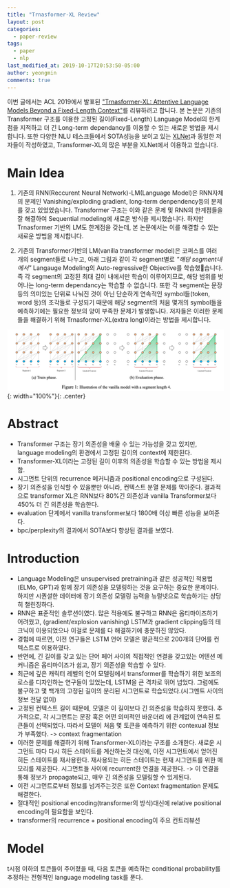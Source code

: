 ```yaml
---
title: "Trnasformer-XL Review"
layout: post
categories:
  - paper-review
tags:
  - paper
  - nlp
last_modified_at: 2019-10-17T20:53:50-05:00
author: yeongmin
comments: true
---
```



이번 글에서는 ACL 2019에서 발표된 ["Trnasformer-XL: Attentive Language Models Beyond a Fixed-Length Context"](https://arxiv.org/abs/1901.02860)를 리뷰하려고 합니다. 본 논문은 기존의 Transformer 구조를 이용한 고정된 길이(Fixed-Length) Language Model의 한계점을 지적하고 더 긴 Long-term dependancy를 이용할 수 있는 새로운 방법을 제시합니다. 또한 다양한 NLU 테스크들에서 SOTA성능을 보이고 있는 [XLNet](https://arxiv.org/abs/1906.08237)과 동일한 저자들이 작성하였고, Transformer-XL의 많은 부분을 XLNet에서 이용하고 있습니다.

# Main Idea
1. 기존의 RNN(Reccurent Neural Network)-LM(Language Model)은 RNN자체의 문제인 Vanishing/exploding gradient, long-term denpendency등의 문제를 갖고 있었었습니다. Transformer 구조는 이와 같은 문제 및 RNN의 한계점들을 잘 해결하여 Sequential modeling에 새로운 방식을 제시했습니다. 하지만 Trnasformer 기반의 LM도 한계점을 갖는데, 본 논문에서는 이를 해결할 수 있는 새로운 방법을 제시합니다.

2. 기존의 Transformer기반의 LM(vanilla transformer model)은 코퍼스를 여러 개의 segment들로 나누고, 아래 그림과 같이 각 segment별로 *"해당 segment내에서"* Langauge Modeling의 Auto-regressive한 Objective를 학습했습니다. 즉 각 segment의 고정된 최대 길이 내에서만 학습이 이루어지므로, 해당 범위를 벗어나는 long-term dependancy는 학습할 수 없습니다. 또한 각 segment는 문장 등의 의미있는 단위로 나눠진 것이 아닌 단순하게 연속적인 symbol들(token, word 등)의 조각들로 구성되기 때문에 해당 segment의 처음 몇개의 symbol들을 예측하기에는 필요한 정보의 양이 부족한 문제가 발생합니다. 저자들은 이러한 문제들을 해결하기 위해 Trnasformer-XL(extra long)이라는 방법을 제시합니다.

![vanilla-Transformer](/images/Transformer-XL/vanilla.jpg){: width="100%"}{: .center}

# Abstract

- Transformer 구조는 장기 의존성을 배울 수 있는 가능성을 갖고 있지만, language modeling의 환경에서 고정된 길이의 context에 제한된다.
- Transformer-XL이라는 고정된 길이 이후의 의존성을 학습할 수 있는 방법을 제시함.
- 시그먼트 단위의 recurrence 메커니즘과 positional encoding으로 구성된다.
- 장기 의존성을 인식할 수 있을뿐만 아니라, 컨텍스트 분열 문제를 막아준다. 결과적으로 transformer XL은 RNN보다 80%긴 의존성과 vanilla Transformer보다 450% 더 긴 의존성을 학습한다.
- evaluation 단계에서 vanilla transformer보다 1800배 이상 빠른 성능을 보여준다.
- bpc/perplexity의 결과에서 SOTA보다 향상된 결과를 보였다.

# Introduction

- Language Modeling은 unsupervised pretraining과 같은 성공적인 적용법(ELMo, GPT)과 함께 장기 의존성을 모델링하는 것을 요구하는 중요한 문제이다. 하지만 시퀀셜한 데이터에 장기 의존성 모델링 능력을 뉴럴넷으로 학습하기는 상당히 챌린징하다.
- RNN은 표준적인 솔루션이였다. 많은 적용에도 불구하고 RNN은 옵티마이즈하기 어려웠고, (gradient/explosion vanishing) LSTM과 gradient clipping등의 테크닉이 이용되었으나 이걸로 문제를 다 해결하기에 충분하진 않았다.
- 경험에 따르면, 이전 연구들은 LSTM 언어 모델은 평균적으로 200개의 단어를 컨텍스트로 이용하였다.
- 반면에, 긴 길이를 갖고 있는 단어 페어 사이의 직접적인 연결을 갖고있는 어텐션 메커니즘은 옵티마이즈가 쉽고, 장기 의존성을 학습할 수 있다.
- 최근에 깊은 캐릭터 레벨의 언어 모델링에서 transformer를 학습하기 위한 보조의 로스를 디자인하는 연구들이 있었는데, LSTM을 큰 격차로 뛰어 넘었다. 그럼에도 불구하고 몇 백개의 고정된 길이의 분리된 시그먼트로 학습되었다.(시그멘트 사이의 정보 전달 없이)
- 고정된 컨텍스트 길이 때문에, 모델은 이 길이보다 긴 의존성을 학습하지 못했다. 추가적으로, 각 시그먼트는 문장 혹은 어떤 의미적인 바운더리 에 관계없이 연속된 토큰들이 선택되었다. 따라서 모델이 처음 몇 토큰을 예측하기 위한 contexual 정보가 부족했다. -> context fragmentation
- 이러한 문제를 해결하기 위해 Transformer-XL이라는 구조를 소개한다. 새로운 시그먼트 마다 다시 히든 스테이트를 계산하는것 대신에, 이전 시그먼트에서 얻어진 히든 스테이트를 재사용한다. 재사용되는 히든 스테이트는 현재 시그먼트를 위한 메모리를 제공한다. 시그먼트들 사이에 recurrent한 연결을 제공한다. -> 이 연결을 통해 정보가 propagate되고, 매우 긴 의존성을 모델링할 수 있게된다.
- 이전 시그먼트로부터 정보를 넘겨주는것은 또한 Context fragmentation 문제도 해결한다.
- 절대적인 positional encoding(transformer의 방식)대신에 relative positional encoding이 필요함을 보인다.
- transformer의 recurrence + positional encoding이 주요 컨트리뷰션

# Model

t시점 이하의 토큰들이 주어졌을 때, 다음 토큰을 예측하는 conditional probability를 추정하는 전형적인 language modeling task를 푼다.